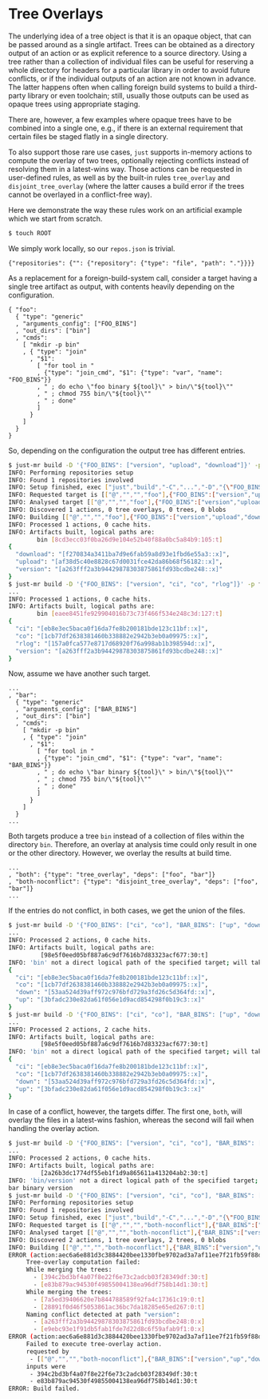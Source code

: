 # Tree Overlays


The underlying idea of a tree object is that it is an opaque object,
that can be passed around as a single artifact. Trees can be obtained
as a directory output of an action or as explicit reference to a
source directory. Using a tree rather than a collection of individual
files can be useful for reserving a whole directory for headers
for a particular library in order to avoid future conflicts, or if
the individual outputs of an action are not known in advance. The
latter happens often when calling foreign build systems to build
a third-party library or even toolchain; still, usually those
outputs can be used as opaque trees using appropriate staging.

There are, however, a few examples where opaque trees have to be
combined into a single one, e.g., if there is an external requirement
that certain files be staged flatly in a single directory.

To also support those rare use cases, `just` supports in-memory
actions to compute the overlay of two trees, optionally rejecting
conflicts instead of resolving them in a latest-wins way. Those
actions can be requested in user-defined rules, as well as by the
built-in rules `tree_overlay` and `disjoint_tree_overlay` (where
the latter causes a build error if the trees cannot be overlayed
in a conflict-free way).

Here we demonstrate the way these rules work on an artificial
example which we start from scratch.

``` sh
$ touch ROOT
```

We simply work locally, so our `repos.json` is trivial.

``` {.jsonc srcname="repos.json"}
{"repositories": {"": {"repository": {"type": "file", "path": "."}}}}
```

As a replacement for a foreign-build-system call, consider a target
having a single tree artifact as output, with contents heavily
depending on the configuration.

``` {.jsonc srcname="TARGETS"}
{ "foo":
  { "type": "generic"
  , "arguments_config": ["FOO_BINS"]
  , "out_dirs": ["bin"]
  , "cmds":
    [ "mkdir -p bin"
    , { "type": "join"
      , "$1":
        [ "for tool in "
        , {"type": "join_cmd", "$1": {"type": "var", "name": "FOO_BINS"}}
        , " ; do echo \"foo binary ${tool}\" > bin/\"${tool}\""
        , " ; chmod 755 bin/\"${tool}\""
        , " ; done"
        ]
      }
    ]
  }
}
```

So, depending on the configuration the output tree has different entries.

``` sh
$ just-mr build -D '{"FOO_BINS": ["version", "upload", "download"]}' -p foo
INFO: Performing repositories setup
INFO: Found 1 repositories involved
INFO: Setup finished, exec ["just","build","-C","...","-D","{\"FOO_BINS\": [\"version\", \"upload\", \"download\"]}","-p"]
INFO: Requested target is [["@","","","foo"],{"FOO_BINS":["version","upload","download"]}]
INFO: Analysed target [["@","","","foo"],{"FOO_BINS":["version","upload","download"]}]
INFO: Discovered 1 actions, 0 tree overlays, 0 trees, 0 blobs
INFO: Building [["@","","","foo"],{"FOO_BINS":["version","upload","download"]}].
INFO: Processed 1 actions, 0 cache hits.
INFO: Artifacts built, logical paths are:
        bin [8cd3ecc03f0ba26d9e104e52b40f88a0bc5a84b9:105:t]
{
  "download": "[f270834a3411ba7d9e6fab59a8d93e1fbd6e55a3::x]",
  "upload": "[af38d5c40e8828c67d0031fce42da86b68f56182::x]",
  "version": "[a263fff2a3b94429878303875861fd93bcdbe248::x]"
}
$ just-mr build -D '{"FOO_BINS": ["version", "ci", "co", "rlog"]}' -p foo
...
INFO: Processed 1 actions, 0 cache hits.
INFO: Artifacts built, logical paths are:
        bin [eaee8451fe929904016b73c73f466f534e248c3d:127:t]
{
  "ci": "[eb8e3ec5baca0f16da7fe8b200181bde123c11bf::x]",
  "co": "[1cb77df2638381460b338882e2942b3eb0a09975::x]",
  "rlog": "[157a0fca577e8717d68920f76a998ab1b398594d::x]",
  "version": "[a263fff2a3b94429878303875861fd93bcdbe248::x]"
}
```

Now, assume we have another such target.

``` {.jsonc srcname="TARGETS"}
...
, "bar":
  { "type": "generic"
  , "arguments_config": ["BAR_BINS"]
  , "out_dirs": ["bin"]
  , "cmds":
    [ "mkdir -p bin"
    , { "type": "join"
      , "$1":
        [ "for tool in "
        , {"type": "join_cmd", "$1": {"type": "var", "name": "BAR_BINS"}}
        , " ; do echo \"bar binary ${tool}\" > bin/\"${tool}\""
        , " ; chmod 755 bin/\"${tool}\""
        , " ; done"
        ]
      }
    ]
  }
...
```

Both targets produce a tree `bin` instead of a collection of files
within the directory `bin`. Therefore, an overlay at analysis time
could only result in one or the other directory. However, we overlay
the results at build time.

``` {.jsonc srcname="TARGETS"}
...
, "both": {"type": "tree_overlay", "deps": ["foo", "bar"]}
, "both-noconflict": {"type": "disjoint_tree_overlay", "deps": ["foo", "bar"]}
...
```

If the entries do not conflict, in both cases, we get the union of the files.
``` sh
$ just-mr build -D '{"FOO_BINS": ["ci", "co"], "BAR_BINS": ["up", "down"]}' -P bin both
...
INFO: Processed 2 actions, 0 cache hits.
INFO: Artifacts built, logical paths are:
         [98e5f0eed05bf887a6c9df7616b7d83323acf677:30:t]
INFO: 'bin' not a direct logical path of the specified target; will take subobject 'bin' of ''
{
  "ci": "[eb8e3ec5baca0f16da7fe8b200181bde123c11bf::x]",
  "co": "[1cb77df2638381460b338882e2942b3eb0a09975::x]",
  "down": "[53aa524d39aff972c976bfd729a3fd26c5d364fd::x]",
  "up": "[3bfadc230e82da61f056e1d9acd854298f0b19c3::x]"
}
$ just-mr build -D '{"FOO_BINS": ["ci", "co"], "BAR_BINS": ["up", "down"]}' -P bin both-noconflict
...
INFO: Processed 2 actions, 2 cache hits.
INFO: Artifacts built, logical paths are:
         [98e5f0eed05bf887a6c9df7616b7d83323acf677:30:t]
INFO: 'bin' not a direct logical path of the specified target; will take subobject 'bin' of ''
{
  "ci": "[eb8e3ec5baca0f16da7fe8b200181bde123c11bf::x]",
  "co": "[1cb77df2638381460b338882e2942b3eb0a09975::x]",
  "down": "[53aa524d39aff972c976bfd729a3fd26c5d364fd::x]",
  "up": "[3bfadc230e82da61f056e1d9acd854298f0b19c3::x]"
}
```

In case of a conflict, however, the targets differ. The first one, `both`, will
overlay the files in a latest-wins fashion, whereas the second will fail when
handling the overlay action.

``` sh
$ just-mr build -D '{"FOO_BINS": ["version", "ci", "co"], "BAR_BINS": ["version", "up", "down"]}' -P bin/version both
...
INFO: Processed 2 actions, 0 cache hits.
INFO: Artifacts built, logical paths are:
         [2a26b3dc1774df55eb1f1d9a865611a413204ab2:30:t]
INFO: 'bin/version' not a direct logical path of the specified target; will take subobject 'bin/version' of ''
bar binary version
$ just-mr build -D '{"FOO_BINS": ["version", "ci", "co"], "BAR_BINS": ["version", "up", "down"]}' both-noconflict || :
INFO: Performing repositories setup
INFO: Found 1 repositories involved
INFO: Setup finished, exec ["just","build","-C","...","-D","{\"FOO_BINS\": [\"version\", \"ci\", \"co\"], \"BAR_BINS\": [\"version\", \"up\", \"down\"]}","both-noconflict"]
INFO: Requested target is [["@","","","both-noconflict"],{"BAR_BINS":["version","up","down"],"FOO_BINS":["version","ci","co"]}]
INFO: Analysed target [["@","","","both-noconflict"],{"BAR_BINS":["version","up","down"],"FOO_BINS":["version","ci","co"]}]
INFO: Discovered 2 actions, 1 tree overlays, 2 trees, 0 blobs
INFO: Building [["@","","","both-noconflict"],{"BAR_BINS":["version","up","down"],"FOO_BINS":["version","ci","co"]}].
ERROR (action:aec6a6e881d3c3884420bee1330fbe9702ad3a7af11ee7f21fb59f88d6ba8f38):
     Tree-overlay computation failed:
     While merging the trees:
       - [394c2bd3bf4a07f8e22f6e73c2adcb03f28349df:30:t]
       - [e83b879ac94530f49855004138ea96df758b14d1:30:t]
     While merging the trees:
       - [7a5ed39406620e7b844788589f92fa4c17361c19:0:t]
       - [28891f0d46f5053861ac36bc7da18285e65ed267:0:t]
     Naming conflict detected at path "version":
       - [a263fff2a3b94429878303875861fd93bcdbe248:0:x]
       - [e9ebc93e1f91db5fab1fde7d22d8c6f59afab9f1:0:x]
ERROR (action:aec6a6e881d3c3884420bee1330fbe9702ad3a7af11ee7f21fb59f88d6ba8f38):
     Failed to execute tree-overlay action.
     requested by
      - [["@","","","both-noconflict"],{"BAR_BINS":["version","up","down"],"FOO_BINS":["version","ci","co"]}]#0
     inputs were
      - 394c2bd3bf4a07f8e22f6e73c2adcb03f28349df:30:t
      - e83b879ac94530f49855004138ea96df758b14d1:30:t
ERROR: Build failed.
```
